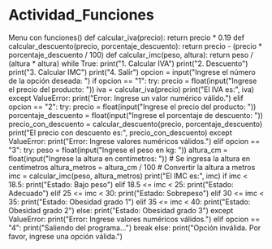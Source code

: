# Actividad_Funciones
Menu con funciones()
def calcular_iva(precio):
    return precio * 0.19
def calcular_descuento(precio, porcentaje_descuento):
    return precio - (precio * porcentaje_descuento / 100)
def calcular_imc(peso, altura):
    return peso / (altura * altura)
while True:
    print("1. Calcular IVA")
    print("2. Descuento")
    print("3. Calcular IMC")
    print("4. Salir")
    opcion = input("Ingrese el número de la opción deseada: ")
    if opcion == "1":
        try:
            precio = float(input("Ingrese el precio del producto: "))
            iva = calcular_iva(precio)
            print("El IVA es:", iva)
        except ValueError:
            print("Error: Ingrese un valor numérico válido.")
    elif opcion == "2":
        try:
            precio = float(input("Ingrese el precio del producto: "))
            porcentaje_descuento = float(input("Ingrese el porcentaje de descuento: "))
            precio_con_descuento = calcular_descuento(precio, porcentaje_descuento)
            print("El precio con descuento es:", precio_con_descuento)
        except ValueError:
            print("Error: Ingrese valores numéricos válidos.")
    elif opcion == "3":
        try:
            peso = float(input("Ingrese el peso en kg: "))
            altura_cm = float(input("Ingrese la altura en centímetros: "))  # Se ingresa la altura en centímetros
            altura_metros = altura_cm / 100  # Convertir la altura a metros
            imc = calcular_imc(peso, altura_metros)
            print("El IMC es:", imc)
            if imc < 18.5:
                print("Estado: Bajo peso")
            elif 18.5 <= imc < 25:
                print("Estado: Adecuado")
            elif 25 <= imc < 30:
                print("Estado: Sobrepeso")
            elif 30 <= imc < 35:
                print("Estado: Obesidad grado 1")
            elif 35 <= imc < 40:
                print("Estado: Obesidad grado 2")
            else:
                print("Estado: Obesidad grado 3")
        except ValueError:
            print("Error: Ingrese valores numéricos válidos.")
    elif opcion == "4":
        print("Saliendo del programa...")
        break
    else:
        print("Opción inválida. Por favor, ingrese una opción válida.")
